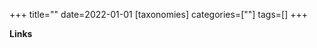 +++
title=""
date=2022-01-01
[taxonomies]
categories=[""]
tags=[]
+++

<!-- more -->

__Links__

[](https://)
